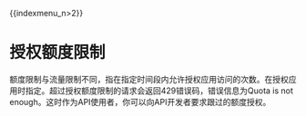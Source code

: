 {{indexmenu_n>2}}

# 授权额度限制

额度限制与流量限制不同，指在指定时间段内允许授权应用访问的次数。在授权应用时指定。超过授权额度限制的请求会返回429错误码，错误信息为Quota is not enough。这时作为API使用者，你可以向API开发者要求跟过的额度授权。

